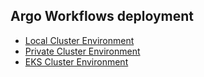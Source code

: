 ## Argo Workflows deployment

* [Local Cluster Environment](./local)
* [Private Cluster Environment](./private)
* [EKS Cluster Environment](./eks)
